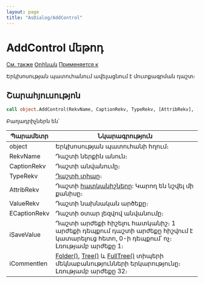 ```yaml
---
layout: page
title: "AsDialog/AddControl"
---
```



# AddControl մեթոդ

[См. также](../AsDialog.md) [Օրինակ](../../Examples/E_AsDialog.html) [Применяется к](../AsDialog.md)

Երկխոսության պատուհանում ավելացնում է մուտքագրման դաշտ։

## Շարահյուսությոն

``` vb
call object.AddControl(RekvName, CaptionRekv, TypeRekv, [AttribRekv], [<ValueRekv],[ECaptionRekv], [iSaveValue], [iCommentlen])
```

Բաղադրիչներն են՝

| Պարամետր | Նկարագրություն |
|--|--|
| object | Երկխոսության պատուհանի հղում։ |
| RekvName | Դաշտի ներքին անուն։ |
| CaptionRekv | Դաշտի անվանումը։ |
| TypeRekv | [Դաշտի տիպը](../../types.html)։ |
| AttribRekv | Դաշտի [հատկանիշները](Attribute.html "Attribute"): Կարող են նշվել մի քանիսը։ |
| ValueRekv | Դաշտի նախնական արծեքը։ |
| ECaptionRekv |Դաշտի օտար լեզվով անվանումը։ |
| iSaveValue |Դաշտի արժեքի հիշելու հատկանիշ։ 1 արժեքի դեպքում դաշտի արժեքը հիշվում է կատարելուց հետո, 0-ի դեպքում՝ ոչ։ Լռությամբ արժեքը 1։ |
| iCommentlen | [Folder()](../../Types/Folder().html), [Tree()](../../Types/Tree().html) և [FullTree()](../../Types/FULLTREE().html) տիպերի  մեկնաբանությունների երկարությունը։ Լռությամբ արժեքը 32։ |



